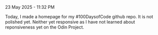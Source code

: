 23 May 2025 - 11:32 PM

Today, I made a homepage for my #100DaysofCode github repo.
It is not polished yet. Neither yet responsive as I have not learned about reponsiveness yet on the Odin Project.